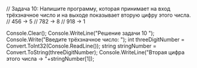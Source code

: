 // Задача 10: Напишите программу, которая принимает на вход трёхзначное число и на выходе показывает вторую цифру этого числа.
// 456 -> 5
// 782 -> 8
// 918 -> 1

Console.Clear();
Console.WriteLine("Решение задачи 10 ");
Console.Write("Введите трёхзначное число: ");
int threeDigitNumber = Convert.ToInt32(Console.ReadLine());
string stringNumber = Convert.ToString(threeDigitNumber);
Console.WriteLine("Вторая цифра этого числа -> "+stringNumber[1]);